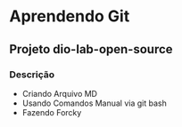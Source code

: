 # Aprendendo Git

## Projeto dio-lab-open-source

### Descrição
- Criando Arquivo MD 
- Usando Comandos Manual via git bash
- Fazendo Forcky

